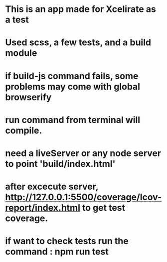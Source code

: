 # This is an app made for Xcelirate as a test

# Used scss, a few tests, and a build module

# if build-js command fails, some problems may come with global browserify
# run command from terminal will compile.

# need a liveServer or any node server to point 'build/index.html'

# after excecute server, http://127.0.0.1:5500/coverage/lcov-report/index.html to get test coverage.

# if want to check tests run the command : npm run test